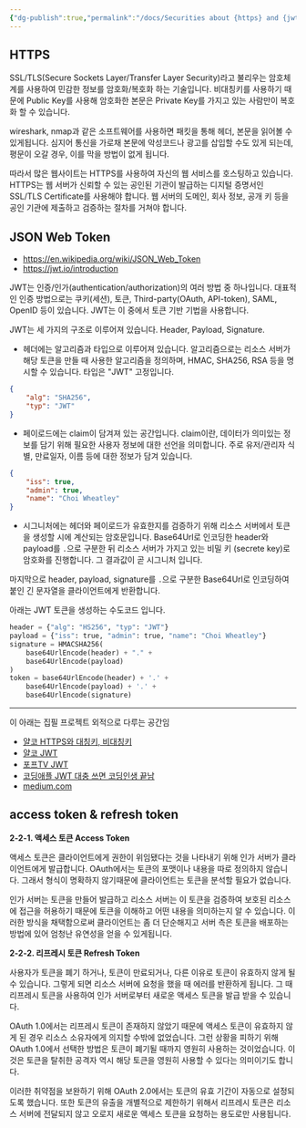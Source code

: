 ```yaml
---
{"dg-publish":true,"permalink":"/docs/Securities about {https} and {jwt {cookie}, {session}}/","title":"Securities about {https} and {jwt {cookie}, {session}}"}
---
```



## HTTPS

SSL/TLS(Secure Sockets Layer/Transfer Layer Security)라고 불리우는 암호체계를 사용하여 민감한 정보를 암호화/복호화 하는 기술입니다. 비대칭키를 사용하기 때문에 Public Key를 사용해 암호화한 본문은 Private Key를 가지고 있는 사람만이 복호화 할 수 있습니다.

wireshark, nmap과 같은 소프트웨어를 사용하면 패킷을 통해 헤더, 본문을 읽어볼 수 있게됩니다. 심지어 통신을 가로채 본문에 악성코드나 광고를 삽입할 수도 있게 되는데, 평문이 오갈 경우, 이를 막을 방법이 없게 됩니다. 

따라서 많은 웹사이트는 HTTPS를 사용하여 자신의 웹 서비스를 호스팅하고 있습니다. HTTPS는 웹 서버가 신뢰할 수 있는 공인된 기관이 발급하는 디지털 증명서인 SSL/TLS Certificate를 사용해야 합니다. 웹 서버의 도메인, 회사 정보, 공개 키 등을 공인 기관에 제출하고 검증하는 절차를 거쳐야 합니다.

## JSON Web Token

- <https://en.wikipedia.org/wiki/JSON_Web_Token>
- <https://jwt.io/introduction>

JWT는 인증/인가(authentication/authorization)의 여러 방법 중 하나입니다. 대표적인 인증 방법으로는 쿠키(세션), 토큰, Third-party(OAuth, API-token), SAML, OpenID 등이  있습니다. JWT는 이 중에서 토큰 기반 기법을 사용합니다.

JWT는 세 가지의 구조로 이루어져 있습니다. Header, Payload, Signature.

- 헤더에는 알고리즘과 타입으로 이루어져 있습니다. 알고리즘으로는 리소스 서버가 해당 토큰을 만들 때 사용한 알고리즘을 정의하며, HMAC, SHA256, RSA 등을 명시할 수 있습니다. 타입은 "JWT" 고정입니다.

```json
{
	"alg": "SHA256",
	"typ": "JWT"
}
```

- 페이로드에는 claim이 담겨져 있는 공간입니다. claim이란, 데이터가 의미있는 정보를 담기 위해 필요한 사용자 정보에 대한 선언을 의미합니다. 주로 유저/관리자 식별, 만료일자, 이름 등에 대한 정보가 담겨 있습니다.

```json
{
	"iss": true,
	"admin": true,
	"name": "Choi Wheatley"
}
```

- 시그니처에는 헤더와 페이로드가 유효한지를 검증하기 위해 리소스 서버에서 토큰을 생성할 시에 계산되는 암호문입니다. Base64Url로 인코딩한 header와 payload를 `.`으로 구분한 뒤 리소스 서버가 가지고 있는 비밀 키 (secrete key)로 암호화를 진행합니다. 그 결과값이 곧 시그니처 입니다.

마지막으로 header, payload, signature를  `.`으로 구분한 Base64Url로 인코딩하여 붙인 긴 문자열을 클라이언트에게 반환합니다.

아래는 JWT 토큰을 생성하는 수도코드 입니다.

```python
header = {"alg": "HS256", "typ": "JWT"}
payload = {"iss": true, "admin": true, "name": "Choi Wheatley"}
signature = HMACSHA256(
	base64UrlEncode(header) + "." +
	base64UrlEncode(payload)
)
token = base64UrlEncode(header) + '.' +
	base64UrlEncode(payload) + '.' +
	base64UrlEncode(signature)
```

---
이 아래는 집필 프로젝트 외적으로 다루는 공간임
- [얄코 HTTPS와 대칭키, 비대칭키](https://youtu.be/H6lpFRpyl14)
- [얄코 JWT](https://youtu.be/1QiOXWEbqYQ)
- [포프TV JWT](https://youtu.be/MUUqogMpGiA)
- [코딩애플 JWT 대충 쓰면 코딩인생 끝남](https://youtu.be/XXseiON9CV0)
- [medium.com](https://medium.com/@vivekmadurai/different-ways-to-authenticate-a-web-application-e8f3875c254a)

## access token & refresh token

**2-2-1. 액세스 토큰 Access Token**

액세스 토큰은 클라이언트에게 권한이 위임됐다는 것을 나타내기 위해 인가 서버가 클라이언트에게 발급합니다. OAuth에서는 토큰의 포맷이나 내용을 따로 정의하지 않습니다. 그래서 형식이 명확하지 않기때문에 클라이언트는 토큰을 분석할 필요가 없습니다.

인가 서버는 토큰을 만들어 발급하고 리소스 서버는 이 토큰을 검증하여 보호된 리소스에 접근을 허용하기 때문에 토큰을 이해하고 어떤 내용을 의미하는지 알 수 있습니다. 이러한 방식을 채택함으로써 클라이언트는 좀 더 단순해지고 서버 측은 토큰을 배포하는 방법에 있어 엄청난 유연성을 얻을 수 있게됩니다.

**2-2-2. 리프레시 토큰 Refresh Token**

사용자가 토큰을 폐기 하거나, 토큰이 만료되거나, 다른 이유로 토큰이 유효하지 않게 될 수 있습니다. 그렇게 되면 리소스 서버에 요청을 했을 때 에러를 반환하게 됩니다. 그 때 리프레시 토큰을 사용하여 인가 서버로부터 새로운 액세스 토큰을 발급 받을 수 있습니다.

OAuth 1.0에서는 리프레시 토큰이 존재하지 않았기 때문에 액세스 토큰이 유효하지 않게 된 경우 리소스 소유자에게 의지할 수밖에 없었습니다. 그런 상황을 피하기 위해 OAuth 1.0에서 선택한 방법은 토큰이 폐기될 때까지 영원히 사용하는 것이었습니다. 이것은 토큰을 탈취한 공격자 역시 해당 토큰을 영원히 사용할 수 있다는 의미이기도 합니다.

이러한 취약점을 보완하기 위해 OAuth 2.0에서는 토큰의 유효 기간이 자동으로 설정되도록 했습니다. 또한 토큰의 유출을 개별적으로 제한하기 위해서 리프레시 토큰은 리소스 서버에 전달되지 않고 오로지 새로운 액세스 토큰을 요청하는 용도로만 사용됩니다.
